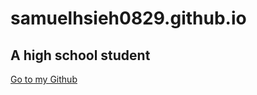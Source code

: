 # samuelhsieh0829.github.io
## A high school student
[Go to my Github](https://github.com/samuelhsieh0829)
